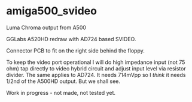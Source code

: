 # amiga500_svideo
 Luma Chroma output from A500

GGLabs A520HD redraw with AD724 based SVIDEO.

Connector PCB to fit on the right side behind the floppy.

To keep the video port operational I will do high impedance input (not 75 ohm) tap directly to video hybrid circuit and adjust input level via resistor divider. 
The same applies to AD724. It needs 714mVpp so I _think_ it needs 1/2nd of the A500HD output. But we shall see.

Work in progress - not made, not tested yet.

